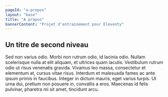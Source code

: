 ```yaml
---
pageId: "a-propos"
layout: "base"
title: "A propos"
bannerContent: "Projet d'entrainement pour Eleventy"
---
```


## Un titre de second niveau

Sed non varius odio. Morbi non rutrum odio, id lacinia odio. Nullam scelerisque nulla at elit aliquam, et ultrices quam iaculis. Vestibulum rutrum odio ut risus venenatis gravida. Vivamus leo massa, consectetur et elementum at, cursus vitae risus. Interdum et malesuada fames ac ante ipsum primis in faucibus. Integer in dictum mauris, eget varius turpis. Ut urna dui, pretium non posuere in, convallis a eros. Maecenas id felis pulvinar, pharetra mi sit amet, tincidunt arcu. 